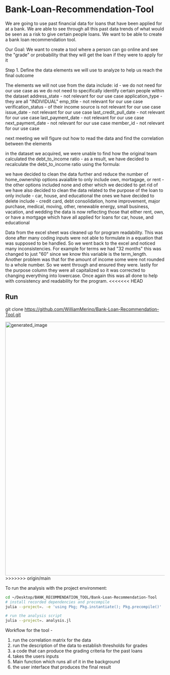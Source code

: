 # Bank-Loan-Recommendation-Tool

We are going to use past financial data for loans that have been applied for at a bank. We are able to see through all this past data trends of what would be seen as a risk to give certain people loans. We want to be able to create a bank loan recommendation tool.

Our Goal: We want to create a tool where a person can go online and see the "grade" or probability that they will get the loan if they were to apply for it

Step 1. Define the data elements we will use to analyze to help us reach the final outcome

The elements we will not use from the data include:
id - we do not need for our use case as we do not need to specifically identify certain people within the dataset
address_state - not relevant for our use case
application_type - they are all "INDIVIDUAL"
emp_title - not relevant for our use case
verification_status - of their income source is not relevant for our use case
issue_date - not relevant for our use case
last_credit_pull_date - not relevant for our use case
last_payment_date - not relevant for our use case
next_payment_date - not relevant for our use case
member_id - not relevant for our use case

next meeting we will figure out how to read the data and find the correlation between the elements

in the dataset we acquired, we were unable to find how the original team calculated the debt_to_income ratio - as a result, we have decided to recalculate the debt_to_income ratio using the formula: 

we have decided to clean the data further and reduce the number of home_ownership options avaialble to only include own, mortagage, or rent - the other options included none and other which we decided to get rid of
we have also decided to clean the data related to the purpose of the loan to only include - car, house, and educational
the ones we have decided to delete include - credit card, debt consolidation, home improvement, major purchase, medical, moving, other, renewable energy, small business, vacation, and wedding
the data is now reflecting those that either rent, own, or have a mortgage which have all applied for loans for car, house, and educational

Data from the excel sheet was cleaned up for program readability. This was done after many coding inputs were not able to formulate in a equation that was supposed to be handled. So we went back to the excel and noticed many inconsistencies. For example for terms we had "32 months" this was changed to just "60" since we know this variable is the term_length. Another problem was that for the amount of income some were not rounded to a whole number. So we went through and ensured they were. lastly for the purpose column they were all capitalized so it was corrected to changing everything into lowercase. Once again this was all done to help with consistency and readability for the program.
<<<<<<< HEAD
## Run


git clone https://github.com/WilliamMerino/Bank-Loan-Recommendation-Tool.git

<img width="1000" height="800" alt="generated_image" src="https://github.com/user-attachments/assets/448976b6-8a80-4865-8aa3-72c2c438b6ab" />
>>>>>>> origin/main


To run the analysis with the project environment:

```bash
cd ~/Desktop/BANK_RECOMMENDATION_TOOL/Bank-Loan-Recommendation-Tool
# install recorded dependencies and precompile
julia --project=. -e 'using Pkg; Pkg.instantiate(); Pkg.precompile()'

# run the analysis script
julia --project=. analysis.jl
```
Workflow for the tool -

1. run the correlation matrix for the data
2. run the description of the data to establish thresholds for grades
3. a code that can produce the grading criteria for the past loans
4. takes the users inputs
5. Main function which runs all of it in the background
6. the user interface that produces the final result

